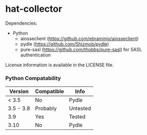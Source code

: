 hat-collector
=============
Dependencies:
* Python
  * aiosseclient (<https://github.com/ebraminio/aiosseclient>)
  * pydle (<https://github.com/Shizmob/pydle>)
  * pure-sasl (<https://github.com/thobbs/pure-sasl>) for SASL authentication

License information is available in the LICENSE file.

### Python Compatability

| Version   | Compatible | Info     |
|-----------|------------|----------|
| < 3.5     | No         | Pydle    |
| 3.5 - 3.8 | Probably   | Untested |
| 3.9       | Yes        | Tested   |
| 3.10      | No         | Pydle    |
